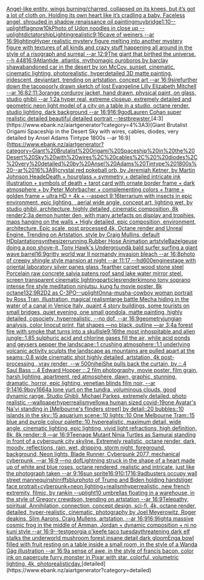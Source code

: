 [Angel-like entity, wings burning/charred, collapsed on its knees, but it’s got a lot of cloth on. Holding its own heart like it’s cradling a baby.  Faceless angel, shrouded in shadow renaissance oil painting](https://www.ebank.nz/aiartgenerator?category=Angel-like%20entity%2C%20wings%20burning/charred%2C%20collapsed%20on%20its%20knees%2C%20but%20it%E2%80%99s%20got%20a%20lot%20of%20cloth%20on.%20Holding%20its%20own%20heart%20like%20it%E2%80%99s%20cradling%20a%20baby.%20%20Faceless%20angel%2C%20shrouded%20in%20shadow%20renaissance%20oil%20painting)[muybridge](https://www.ebank.nz/aiartgenerator?category=muybridge)[1:10](https://www.ebank.nz/aiartgenerator?category=1%3A10)[--uplight](https://www.ebank.nz/aiartgenerator?category=--uplight)[flag](https://www.ebank.nz/aiartgenerator?category=flag)[now](https://www.ebank.nz/aiartgenerator?category=now)[10k](https://www.ebank.nz/aiartgenerator?category=10k)[Photo of Udon noodles in close up --uplight](https://www.ebank.nz/aiartgenerator?category=Photo%20of%20Udon%20noodles%20in%20close%20up%20--uplight)[dictatorship](https://www.ebank.nz/aiartgenerator?category=dictatorship)[Lighting](https://www.ebank.nz/aiartgenerator?category=Lighting)[realistic](https://www.ebank.nz/aiartgenerator?category=realistic)[9:16](https://www.ebank.nz/aiartgenerator?category=9%3A16)[cave of weiners --ar 16:9](https://www.ebank.nz/aiartgenerator?category=cave%20of%20weiners%20--ar%2016%3A9)[lighting](https://www.ebank.nz/aiartgenerator?category=lighting)[Hyper realistic mystery figure melting into another mystery figure with textures of all kinds and crazy  stuff happening all around in the style of a risograph and surreal  --ar 12:9](https://www.ebank.nz/aiartgenerator?category=Hyper%20realistic%20mystery%20figure%20melting%20into%20another%20mystery%20figure%20with%20textures%20of%20all%20kinds%20and%20crazy%20%20stuff%20happening%20all%20around%20in%20the%20style%20of%20a%20risograph%20and%20surreal%20%20--ar%2012%3A9)[The giant that birthed the universe. --h 448](https://www.ebank.nz/aiartgenerator?category=The%20giant%20that%20birthed%20the%20universe.%20--h%20448)[16:9](https://www.ebank.nz/aiartgenerator?category=16%3A9)[Atlantide, atlantis, mytho](https://www.ebank.nz/aiartgenerator?category=Atlantide%2C%20atlantis%2C%20mytho)[magic ouroboros by barclay shaw](https://www.ebank.nz/aiartgenerator?category=magic%20ouroboros%20by%20barclay%20shaw)[abandoned car in the desert by jon McCoy, sunset, cinematic, cinematic lighting, photorealistic, hyperdetailed 3D matte painting, iridescent, deviantart, trending on artstation, concept art --ar 16:9](https://www.ebank.nz/aiartgenerator?category=abandoned%20car%20in%20the%20desert%20by%20jon%20McCoy%2C%20sunset%2C%20cinematic%2C%20cinematic%20lighting%2C%20photorealistic%2C%20hyperdetailed%203D%20matte%20painting%2C%20iridescent%2C%20deviantart%2C%20trending%20on%20artstation%2C%20concept%20art%20--ar%2016%3A9)[sire](https://www.ebank.nz/aiartgenerator?category=sire)[further down the taco](https://www.ebank.nz/aiartgenerator?category=further%20down%20the%20taco)[poorly drawn sketch of lost Evangeline Lilly Elizabeth Mitchell --ar 16:8](https://www.ebank.nz/aiartgenerator?category=poorly%20drawn%20sketch%20of%20lost%20Evangeline%20Lilly%20Elizabeth%20Mitchell%20--ar%2016%3A8)[2:1](https://www.ebank.nz/aiartgenerator?category=2%3A1)[1:3](https://www.ebank.nz/aiartgenerator?category=1%3A3)[orange corduroy jacket, hand drawn, physical paint, on glass, studio ghibli --ar 1:2](https://www.ebank.nz/aiartgenerator?category=orange%20corduroy%20jacket%2C%20hand%20drawn%2C%20physical%20paint%2C%20on%20glass%2C%20studio%20ghibli%20--ar%201%3A2)[a hyper real, extreme closeup, extremely detailed and geometric neon light model of a city on a table in a studio, octane render, studio lighting, dark background --ar 16:9](https://www.ebank.nz/aiartgenerator?category=a%20hyper%20real%2C%20extreme%20closeup%2C%20extremely%20detailed%20and%20geometric%20neon%20light%20model%20of%20a%20city%20on%20a%20table%20in%20a%20studio%2C%20octane%20render%2C%20studio%20lighting%2C%20dark%20background%20--ar%2016%3A9)[16:9](https://www.ebank.nz/aiartgenerator?category=16%3A9)[god](https://www.ebank.nz/aiartgenerator?category=god)[Lauren Cohan super realistic detailed beautiful detailed portrait --test](https://www.ebank.nz/aiartgenerator?category=Lauren%20Cohan%20super%20realistic%20detailed%20beautiful%20detailed%20portrait%20--test)[brewster.](https://www.ebank.nz/aiartgenerator?category=brewster.)[4:3](https://www.ebank.nz/aiartgenerator?category=4%3A3)[Giant Brutalist Origami Spaceship in the Desert Sky with wires, cables,  diodes, very detailed by Ansel Adams Tintype 1800s --ar 16:9](https://www.ebank.nz/aiartgenerator?category=Giant%20Brutalist%20Origami%20Spaceship%20in%20the%20Desert%20Sky%20with%20wires%2C%20cables%2C%20%20diodes%2C%20very%20detailed%20by%20Ansel%20Adams%20Tintype%201800s%20--ar%2016%3A9)[crystal red pokeball orb, by Jeremiah Ketner, by Martin Johnson Heade](https://www.ebank.nz/aiartgenerator?category=crystal%20red%20pokeball%20orb%2C%20by%20Jeremiah%20Ketner%2C%20by%20Martin%20Johnson%20Heade)[Death + hourglass + symmetry + detailed intricate ink illustration + symbols of death + tarot card with ornate border frame + dark atmosphere + by Peter Mohrbacher + complementing colors + frame + golden frame + ultra HD + 4k + --aspect 9:16](https://www.ebank.nz/aiartgenerator?category=Death%20%2B%20hourglass%20%2B%20symmetry%20%2B%20detailed%20intricate%20ink%20illustration%20%2B%20symbols%20of%20death%20%2B%20tarot%20card%20with%20ornate%20border%20frame%20%2B%20dark%20atmosphere%20%2B%20by%20Peter%20Mohrbacher%20%2B%20complementing%20colors%20%2B%20frame%20%2B%20golden%20frame%20%2B%20ultra%20HD%20%2B%204k%20%2B%20--aspect%209%3A16)[terrarium with insects in epic environment, epic lighting, , aerial wide angle, concept art, lighting wet, by studio ghibli, architecture, highly detailed, cinematic composition, 8k render](https://www.ebank.nz/aiartgenerator?category=terrarium%20with%20insects%20in%20epic%20environment%2C%20epic%20lighting%2C%20%2C%20aerial%20wide%20angle%2C%20concept%20art%2C%20lighting%20wet%2C%20by%20studio%20ghibli%2C%20architecture%2C%20highly%20detailed%2C%20cinematic%20composition%2C%208k%20render)[2:3](https://www.ebank.nz/aiartgenerator?category=2%3A3)[a demon hunter den, with many artefacts on display and trophies, maps hanging on the walls + Higly detailed, epic composition, environment, architecture. Epic scale, post processed 4k, Octane render and Unreal Engine. Trending on Artstation, style by Craig Mullins, default HD](https://www.ebank.nz/aiartgenerator?category=a%20demon%20hunter%20den%2C%20with%20many%20artefacts%20on%20display%20and%20trophies%2C%20maps%20hanging%20on%20the%20walls%20%2B%20Higly%20detailed%2C%20epic%20composition%2C%20environment%2C%20architecture.%20Epic%20scale%2C%20post%20processed%204k%2C%20Octane%20render%20and%20Unreal%20Engine.%20Trending%20on%20Artstation%2C%20style%20by%20Craig%20Mullins%2C%20default%20HD)[plantation](https://www.ebank.nz/aiartgenerator?category=plantation)[synthesizer](https://www.ebank.nz/aiartgenerator?category=synthesizer)[running,Rubber Hose Animation artstyle](https://www.ebank.nz/aiartgenerator?category=running%2CRubber%20Hose%20Animation%20artstyle)[Bazelgeuse doing a pop shove-it, Tony Hawk's Underground](https://www.ebank.nz/aiartgenerator?category=Bazelgeuse%20doing%20a%20pop%20shove-it%2C%20Tony%20Hawk%27s%20Underground)[à bald surfer surfing a giant wave barrel](https://www.ebank.nz/aiartgenerator?category=%C3%A0%20bald%20surfer%20surfing%20a%20giant%20wave%20barrel)[16:9](https://www.ebank.nz/aiartgenerator?category=16%3A9)[gritty world war II normandy invasion bleach --ar 16:8](https://www.ebank.nz/aiartgenerator?category=gritty%20world%20war%20II%20normandy%20invasion%20bleach%20--ar%2016%3A8)[photo of creepy shingle style mansion at night --ar 11:17 --hd](https://www.ebank.nz/aiartgenerator?category=photo%20of%20creepy%20shingle%20style%20mansion%20at%20night%20--ar%2011%3A17%20--hd)[600](https://www.ebank.nz/aiartgenerator?category=600)[engine](https://www.ebank.nz/aiartgenerator?category=engine)[stage with oriental laboratory silver panes glass ,fearther carpet wood stone steel Porcelain raw concrete salvia patens roof sand lake water  mirror steel, screen transparent cinematic lighting](https://www.ebank.nz/aiartgenerator?category=stage%20with%20oriental%20laboratory%20silver%20panes%20glass%20%2Cfearther%20carpet%20wood%20stone%20steel%20Porcelain%20raw%20concrete%20salvia%20patens%20roof%20sand%20lake%20water%20%20mirror%20steel%2C%20screen%20transparent%20cinematic%20lighting)[particles](https://www.ebank.nz/aiartgenerator?category=particles)[render](https://www.ebank.nz/aiartgenerator?category=render)[kimono tony soprano intense fire style meditation ninjutsu, kung fu movie poster, 8k octane](https://www.ebank.nz/aiartgenerator?category=kimono%20tony%20soprano%20intense%20fire%20style%20meditation%20ninjutsu%2C%20kung%20fu%20movie%20poster%2C%208k%20octane)[1](https://www.ebank.nz/aiartgenerator?category=1)[32:9](https://www.ebank.nz/aiartgenerator?category=32%3A9)[R2D2 as C-3PO](https://www.ebank.nz/aiartgenerator?category=R2D2%20as%20C-3PO)[--uplight](https://www.ebank.nz/aiartgenerator?category=--uplight)[Onna-musha-cowboy woman portrait by Ross Tran, illustration, magical realism](https://www.ebank.nz/aiartgenerator?category=Onna-musha-cowboy%20woman%20portrait%20by%20Ross%20Tran%2C%20illustration%2C%20magical%20realism)[large battle Mecha hiding in the water of a canal in Venice Italy, quaint 4 story buildings, some tourists on small bridges, quiet evening, one small gondola, matte painting, highly detailed, cgsociety, hyperrealistic, --no dof, --ar 16:9](https://www.ebank.nz/aiartgenerator?category=large%20battle%20Mecha%20hiding%20in%20the%20water%20of%20a%20canal%20in%20Venice%20Italy%2C%20quaint%204%20story%20buildings%2C%20some%20tourists%20on%20small%20bridges%2C%20quiet%20evening%2C%20one%20small%20gondola%2C%20matte%20painting%2C%20highly%20detailed%2C%20cgsociety%2C%20hyperrealistic%2C%20--no%20dof%2C%20--ar%2016%3A9)[geometry](https://www.ebank.nz/aiartgenerator?category=geometry)[jungian analysis, color linocut print, flat shapes —no black, outline —ar 3:4](https://www.ebank.nz/aiartgenerator?category=jungian%20analysis%2C%20color%20linocut%20print%2C%20flat%20shapes%20%E2%80%94no%20black%2C%20outline%20%E2%80%94ar%203%3A4)[a forest fire with smoke that turns into a skull](https://www.ebank.nz/aiartgenerator?category=a%20forest%20fire%20with%20smoke%20that%20turns%20into%20a%20skull)[isle](https://www.ebank.nz/aiartgenerator?category=isle)[9:16](https://www.ebank.nz/aiartgenerator?category=9%3A16)[the most inhospitable and alien jungle::1.85 sulphuric acid and chlorine gases fill the air, while acid ponds and geysers pepper the landscape::1  crushing atmosphere::1.1 underlying volcanic activity sculpts the landscape as mountains are pulled apart at the seams::0.8 wide cinematic shot highly detailed, artstation, 4k post-processing , vray render, --w 500](https://www.ebank.nz/aiartgenerator?category=the%20most%20inhospitable%20and%20alien%20jungle%3A%3A1.85%20sulphuric%20acid%20and%20chlorine%20gases%20fill%20the%20air%2C%20while%20acid%20ponds%20and%20geysers%20pepper%20the%20landscape%3A%3A1%20%20crushing%20atmosphere%3A%3A1.1%20underlying%20volcanic%20activity%20sculpts%20the%20landscape%20as%20mountains%20are%20pulled%20apart%20at%20the%20seams%3A%3A0.8%20wide%20cinematic%20shot%20highly%20detailed%2C%20artstation%2C%204k%20post-processing%20%2C%20vray%20render%2C%20--w%20500)[nihei](https://www.ebank.nz/aiartgenerator?category=nihei)[She pulls back the curtain, by ::.4 Saul Bass ::.4 Edward Hopper ::.2 film photography, movie poster, film grain, harsh lighting, apartment, red atmosphere, dawn, graphic, stunning, dramatic, horror, epic lighting, venetian blinds film noir, --ar 9:14](https://www.ebank.nz/aiartgenerator?category=She%20pulls%20back%20the%20curtain%2C%20by%20%3A%3A.4%20Saul%20Bass%20%3A%3A.4%20Edward%20Hopper%20%3A%3A.2%20film%20photography%2C%20movie%20poster%2C%20film%20grain%2C%20harsh%20lighting%2C%20apartment%2C%20red%20atmosphere%2C%20dawn%2C%20graphic%2C%20stunning%2C%20dramatic%2C%20horror%2C%20epic%20lighting%2C%20venetian%20blinds%20film%20noir%2C%20--ar%209%3A14)[16:9](https://www.ebank.nz/aiartgenerator?category=16%3A9)[boy](https://www.ebank.nz/aiartgenerator?category=boy)[1664](https://www.ebank.nz/aiartgenerator?category=1664)[a lone yurt on the tundra, voluminous clouds, good dynamic range, Studio Ghibli, Michael Parkes, extremely detailed, photo realistic --wallpaper](https://www.ebank.nz/aiartgenerator?category=a%20lone%20yurt%20on%20the%20tundra%2C%20voluminous%20clouds%2C%20good%20dynamic%20range%2C%20Studio%20Ghibli%2C%20Michael%20Parkes%2C%20extremely%20detailed%2C%20photo%20realistic%20--wallpaper)[hyperrealism](https://www.ebank.nz/aiartgenerator?category=hyperrealism)[yellow](https://www.ebank.nz/aiartgenerator?category=yellow)[a human sized covid-19](https://www.ebank.nz/aiartgenerator?category=a%20human%20sized%20covid-19)[one Avatar's Na'vi standing in [Melbourne's flinders street] by detail::20 bubbles::10 islands in the sky::15 aquarium scene::10 lights::10 One Melbourne Tram::15 blue and purple colour palette::10 hyperealistic, maximum detail, wide angle, cinematic lighting, epic lighting, vivid light refractions, high definition, 8k, 8k render::8 —ar 16:9](https://www.ebank.nz/aiartgenerator?category=one%20Avatar%27s%20Na%27vi%20standing%20in%20%5BMelbourne%27s%20flinders%20street%5D%20by%20detail%3A%3A20%20bubbles%3A%3A10%20islands%20in%20the%20sky%3A%3A15%20aquarium%20scene%3A%3A10%20lights%3A%3A10%20One%20Melbourne%20Tram%3A%3A15%20blue%20and%20purple%20colour%20palette%3A%3A10%20hyperealistic%2C%20maximum%20detail%2C%20wide%20angle%2C%20cinematic%20lighting%2C%20epic%20lighting%2C%20vivid%20light%20refractions%2C%20high%20definition%2C%208k%2C%208k%20render%3A%3A8%20%E2%80%94ar%2016%3A9)[Teenage Mutant Ninja Turtles as Samurai standing in front of a cyberpunk city skyline. Extremely realistic, octane render, dark, moody, reflections, rain, wet, dripping, storm night, foreground, background, Neon lights, Blade Runner, Cyberpunk 2077, mechanical cyberpunk, —ar 16:9 —no dof](https://www.ebank.nz/aiartgenerator?category=Teenage%20Mutant%20Ninja%20Turtles%20as%20Samurai%20standing%20in%20front%20of%20a%20cyberpunk%20city%20skyline.%20Extremely%20realistic%2C%20octane%20render%2C%20dark%2C%20moody%2C%20reflections%2C%20rain%2C%20wet%2C%20dripping%2C%20storm%20night%2C%20foreground%2C%20background%2C%20Neon%20lights%2C%20Blade%20Runner%2C%20Cyberpunk%202077%2C%20mechanical%20cyberpunk%2C%20%E2%80%94ar%2016%3A9%20%E2%80%94no%20dof)[Lightning struck in the shape of a heart made up of white and blue roses, octane rendered, realistic and intricate, just like the photograph taken  --ar 9:16](https://www.ebank.nz/aiartgenerator?category=Lightning%20struck%20in%20the%20shape%20of%20a%20heart%20made%20up%20of%20white%20and%20blue%20roses%2C%20octane%20rendered%2C%20realistic%20and%20intricate%2C%20just%20like%20the%20photograph%20taken%20%20--ar%209%3A16)[sun sprite](https://www.ebank.nz/aiartgenerator?category=sun%20sprite)[16:9](https://www.ebank.nz/aiartgenerator?category=16%3A9)[10:17](https://www.ebank.nz/aiartgenerator?category=10%3A17)[16:9](https://www.ebank.nz/aiartgenerator?category=16%3A9)[adbusters occupy wall street mannequin](https://www.ebank.nz/aiartgenerator?category=adbusters%20occupy%20wall%20street%20mannequin)[shirriffs](https://www.ebank.nz/aiartgenerator?category=shirriffs)[blur](https://www.ebank.nz/aiartgenerator?category=blur)[photo of Trump and Biden holding hands](https://www.ebank.nz/aiartgenerator?category=photo%20of%20Trump%20and%20Biden%20holding%20hands)[tiger face protrait+cyberpunk+neon lighting+realism](https://www.ebank.nz/aiartgenerator?category=tiger%20face%20protrait%2Bcyberpunk%2Bneon%20lighting%2Brealism)[hyperrealistic, new french extremity, filmic, by rankin --uplight](https://www.ebank.nz/aiartgenerator?category=hyperrealistic%2C%20new%20french%20extremity%2C%20filmic%2C%20by%20rankin%20--uplight)[10 umbrellas floating in a warehouse, in the style of Gregory crewdson, trending on artstation --ar 16:9](https://www.ebank.nz/aiartgenerator?category=10%20umbrellas%20floating%20in%20a%20warehouse%2C%20in%20the%20style%20of%20Gregory%20crewdson%2C%20trending%20on%20artstation%20--ar%2016%3A9)[Telepathy, spiritual, Annihilation, connection, concept design, sci-fi, 4k, octane render, detailed, hyper-realistic, cinematic, photography by Joel Meyerowitz, Roger deakins, Slim Aarons, Craig Mullens, artstation, --ar 16:9](https://www.ebank.nz/aiartgenerator?category=Telepathy%2C%20spiritual%2C%20Annihilation%2C%20connection%2C%20concept%20design%2C%20sci-fi%2C%204k%2C%20octane%20render%2C%20detailed%2C%20hyper-realistic%2C%20cinematic%2C%20photography%20by%20Joel%20Meyerowitz%2C%20Roger%20deakins%2C%20Slim%20Aarons%2C%20Craig%20Mullens%2C%20artstation%2C%20--ar%2016%3A9)[16:9](https://www.ebank.nz/aiartgenerator?category=16%3A9)[light](https://www.ebank.nz/aiartgenerator?category=light)[a massive cosmic frog in the middle of Amman, Jordan + dynamic composition + ni no kuni style --ar 16:9](https://www.ebank.nz/aiartgenerator?category=a%20massive%20cosmic%20frog%20in%20the%20middle%20of%20Amman%2C%20Jordan%20%2B%20dynamic%20composition%20%2B%20ni%20no%20kuni%20style%20--ar%2016%3A9)[--test](https://www.ebank.nz/aiartgenerator?category=--test)[georgia o'keefe taco tuesday](https://www.ebank.nz/aiartgenerator?category=georgia%20o%27keefe%20taco%20tuesday)[threatening dark elf stalks the underworld mushroom forest insane detail dark gloom](https://www.ebank.nz/aiartgenerator?category=threatening%20dark%20elf%20stalks%20the%20underworld%20mushroom%20forest%20insane%20detail%20dark%20gloom)[Eng](https://www.ebank.nz/aiartgenerator?category=Eng)[a bowl filled with fruit resting on a table inside a small room, in the style of a Wanda Gág illustration --ar 16:9](https://www.ebank.nz/aiartgenerator?category=a%20bowl%20filled%20with%20fruit%20resting%20on%20a%20table%20inside%20a%20small%20room%2C%20in%20the%20style%20of%20a%20Wanda%20G%C3%A1g%20illustration%20--ar%2016%3A9)[a sense of awe, in the style of francis bacon, color ink on paper](https://www.ebank.nz/aiartgenerator?category=a%20sense%20of%20awe%2C%20in%20the%20style%20of%20francis%20bacon%2C%20color%20ink%20on%20paper)[cute furry monster in Pixar with star, colorful, volumetric lighting, 4k, photorealistic](https://www.ebank.nz/aiartgenerator?category=cute%20furry%20monster%20in%20Pixar%20with%20star%2C%20colorful%2C%20volumetric%20lighting%2C%204k%2C%20photorealistic)[day.](https://www.ebank.nz/aiartgenerator?category=day.)[detailed](https://www.ebank.nz/aiartgenerator?category=detailed)